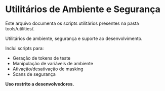 # Utilitários de Ambiente e Segurança

Este arquivo documenta os scripts utilitários presentes na pasta tools/utilities/.

Utilitários de ambiente, segurança e suporte ao desenvolvimento.

Inclui scripts para:
- Geração de tokens de teste
- Manipulação de variáveis de ambiente
- Ativação/desativação de masking
- Scans de segurança

**Uso restrito a desenvolvedores.** 